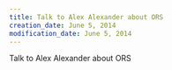 ```yaml
---
title: Talk to Alex Alexander about ORS
creation_date: June 5, 2014
modification_date: June 5, 2014
---
```



Talk to Alex Alexander about ORS 
